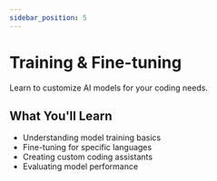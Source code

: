 ```yaml
---
sidebar_position: 5
---
```


# Training & Fine-tuning

Learn to customize AI models for your coding needs.

## What You'll Learn

- Understanding model training basics
- Fine-tuning for specific languages
- Creating custom coding assistants
- Evaluating model performance 